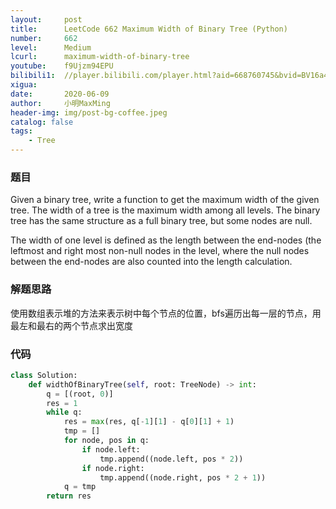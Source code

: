 ```yaml
---
layout:     post
title:      LeetCode 662 Maximum Width of Binary Tree (Python)
number:     662
level:      Medium
lcurl:      maximum-width-of-binary-tree
youtube:    f9Ujzm94EPU
bilibili1:  //player.bilibili.com/player.html?aid=668760745&bvid=BV16a4y1h7fG&cid=210525928&page=1
xigua:      
date:       2020-06-09
author:     小明MaxMing
header-img: img/post-bg-coffee.jpeg
catalog: false
tags:
    - Tree
---
```


### 题目

Given a binary tree, write a function to get the maximum width of the given tree. The width of a tree is the maximum width among all levels. The binary tree has the same structure as a full binary tree, but some nodes are null.

The width of one level is defined as the length between the end-nodes (the leftmost and right most non-null nodes in the level, where the null nodes between the end-nodes are also counted into the length calculation.

### 解题思路

使用数组表示堆的方法来表示树中每个节点的位置，bfs遍历出每一层的节点，用最左和最右的两个节点求出宽度

### 代码
```python
class Solution:
    def widthOfBinaryTree(self, root: TreeNode) -> int:
        q = [(root, 0)]
        res = 1
        while q:
            res = max(res, q[-1][1] - q[0][1] + 1)
            tmp = []
            for node, pos in q:
                if node.left:
                    tmp.append((node.left, pos * 2))
                if node.right:
                    tmp.append((node.right, pos * 2 + 1))
            q = tmp
        return res
```

